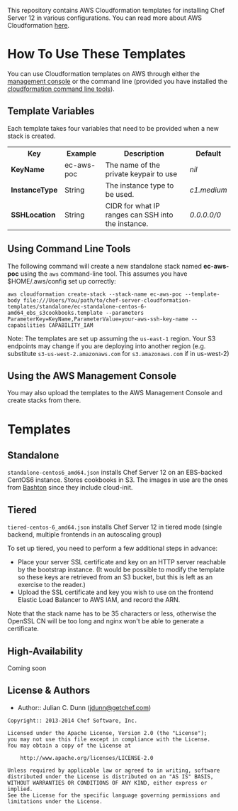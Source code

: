 This repository contains AWS Cloudformation templates for installing Chef Server 12 in various configurations. You can read more about AWS Cloudformation [here](http://aws.amazon.com/cloudformation/).

How To Use These Templates
==========================
You can use Cloudformation templates on AWS through either the [management console](https://console.aws.amazon.com/cloudformation/home) or the command line (provided you have installed the [cloudformation command line tools](http://aws.amazon.com/developertools/2555753788650372)).

Template Variables
------------------
Each template takes four variables that need to be provided when a new stack is created.

<table>
  <tr>
    <th>Key</th>
    <th>Example</th>
    <th>Description</th>
    <th>Default</th>
  </tr>
  <tr>
    <td><strong>KeyName</strong></td>
    <td>ec-aws-poc</td>
    <td>The name of the private keypair to use</td>
    <td><em>nil</em></td>
  </tr>
  <tr>
    <td><strong>InstanceType</strong></td>
    <td>String</td>
    <td>The instance type to be used.</td>
    <td><em>c1.medium</em></td>
  </tr>
  </tr>
  <tr>
    <td><strong>SSHLocation</strong></td>
    <td>String</td>
    <td>CIDR for what IP ranges can SSH into the instance.</td>
    <td><em>0.0.0.0/0</em></td>
  </tr>
</table>


Using Command Line Tools
------------------------
The following command will create a new standalone stack named **ec-aws-poc** using the `aws` command-line tool. This assumes you have $HOME/.aws/config set up correctly:

```
aws cloudformation create-stack --stack-name ec-aws-poc --template-body file:///Users/You/path/to/chef-server-cloudformation-templates/standalone/ec-standalone-centos-6-amd64_ebs_s3cookbooks.template --parameters ParameterKey=KeyName,ParameterValue=your-aws-ssh-key-name --capabilities CAPABILITY_IAM
```

Note: The templates are set up assuming the `us-east-1` region. Your S3 endpoints may change if you are deploying into another region (e.g. substitute `s3-us-west-2.amazonaws.com` for `s3.amazonaws.com` if in us-west-2)

Using the AWS Management Console
--------------------------------

You may also upload the templates to the AWS Management Console and create stacks from there.

Templates
=========

Standalone
----------

`standalone-centos6_amd64.json` installs Chef Server 12 on an EBS-backed CentOS6 instance. Stores cookbooks in S3. The images in use are the ones from [Bashton](http://www.bashton.com/) since they include cloud-init.

Tiered
------

`tiered-centos-6_amd64.json` installs Chef Server 12 in tiered mode (single backend, multiple frontends in an autoscaling group)

To set up tiered, you need to perform a few additional steps in advance:

* Place your server SSL certificate and key on an HTTP server reachable by the bootstrap instance. (It would be possible to modify the template so these keys are retrieved from an S3 bucket, but this is left as an exercise to the reader.)
* Upload the SSL certificate and key you wish to use on the frontend Elastic Load Balancer to AWS IAM, and record the ARN.

Note that the stack name has to be 35 characters or less, otherwise the OpenSSL CN will be too long and nginx won't be able to generate a certificate.

High-Availability
-----------------

Coming soon

License & Authors
-----------------
- Author:: Julian C. Dunn (<jdunn@getchef.com>)

```text
Copyright:: 2013-2014 Chef Software, Inc.

Licensed under the Apache License, Version 2.0 (the "License");
you may not use this file except in compliance with the License.
You may obtain a copy of the License at

    http://www.apache.org/licenses/LICENSE-2.0

Unless required by applicable law or agreed to in writing, software
distributed under the License is distributed on an "AS IS" BASIS,
WITHOUT WARRANTIES OR CONDITIONS OF ANY KIND, either express or implied.
See the License for the specific language governing permissions and
limitations under the License.
```
